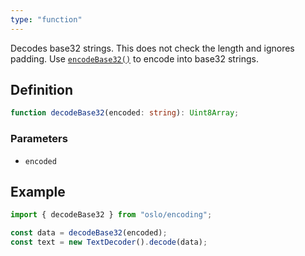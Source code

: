 ```yaml
---
type: "function"
---
```


Decodes base32 strings. This does not check the length and ignores padding. Use [`encodeBase32()`](ref:crypto) to encode into base32 strings.

## Definition

```ts
function decodeBase32(encoded: string): Uint8Array;
```

### Parameters

- `encoded`

## Example

```ts
import { decodeBase32 } from "oslo/encoding";

const data = decodeBase32(encoded);
const text = new TextDecoder().decode(data);
```
